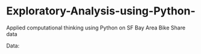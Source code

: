 # Exploratory-Analysis-using-Python-
Applied computational thinking using Python on SF Bay Area Bike Share data 

Data: 
